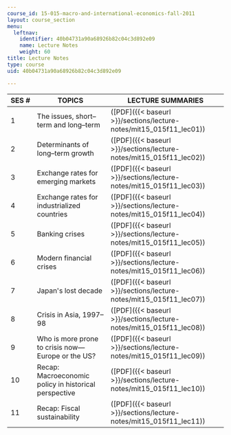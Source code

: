 ```yaml
---
course_id: 15-015-macro-and-international-economics-fall-2011
layout: course_section
menu:
  leftnav:
    identifier: 40b04731a90a68926b82c04c3d892e09
    name: Lecture Notes
    weight: 60
title: Lecture Notes
type: course
uid: 40b04731a90a68926b82c04c3d892e09

---
```


| SES # | TOPICS | LECTURE SUMMARIES |
| --- | --- | --- |
| 1 | The issues, short–term and long–term | ([PDF]({{< baseurl >}}/sections/lecture-notes/mit15_015f11_lec01)) |
| 2 | Determinants of long–term growth | ([PDF]({{< baseurl >}}/sections/lecture-notes/mit15_015f11_lec02)) |
| 3 | Exchange rates for emerging markets | ([PDF]({{< baseurl >}}/sections/lecture-notes/mit15_015f11_lec03)) |
| 4 | Exchange rates for industrialized countries | ([PDF]({{< baseurl >}}/sections/lecture-notes/mit15_015f11_lec04)) |
| 5 | Banking crises | ([PDF]({{< baseurl >}}/sections/lecture-notes/mit15_015f11_lec05)) |
| 6 | Modern financial crises | ([PDF]({{< baseurl >}}/sections/lecture-notes/mit15_015f11_lec06)) |
| 7 | Japan's lost decade | ([PDF]({{< baseurl >}}/sections/lecture-notes/mit15_015f11_lec07)) |
| 8 | Crisis in Asia, 1997–98 | ([PDF]({{< baseurl >}}/sections/lecture-notes/mit15_015f11_lec08)) |
| 9 | Who is more prone to crisis now—Europe or the US? | ([PDF]({{< baseurl >}}/sections/lecture-notes/mit15_015f11_lec09)) |
| 10 | Recap: Macroeconomic policy in historical perspective | ([PDF]({{< baseurl >}}/sections/lecture-notes/mit15_015f11_lec10)) |
| 11 | Recap: Fiscal sustainability | ([PDF]({{< baseurl >}}/sections/lecture-notes/mit15_015f11_lec11))